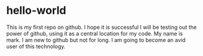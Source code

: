 # hello-world
This is my first repo on github. I hope it is successful
I will be testing out the power of github, using it as a central location for my code.
My name is mark. I am new to github but not for long. I am going to become an avid user of this technology.
